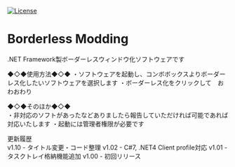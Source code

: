 [![License](http://img.shields.io/:license-mit-blue.svg)](http://doge.mit-license.org)  
# Borderless Modding
  
.NET Framework製ボーダーレスウィンドウ化ソフトウェアです
  
◆◇◆使用方法◆◇◆
・ソフトウェアを起動し、コンボボックスよりボーダーレス化したいソフトウェアを選択します
・ボーダーレス化をクリックして　おわおわり

◆◇◆そのほか◆◇◆    
・非対応のソフトがあったなどありましたら報告していただければ可能であれば対応いたします
・起動には管理者権限が必要です
  
更新履歴  
v1.10 - タイトル変更・コード整理
v1.02 - C#7, .NET4 Client profile対応
v1.01 - タスクトレイ格納機能追加
v1.00 - 初回リリース
